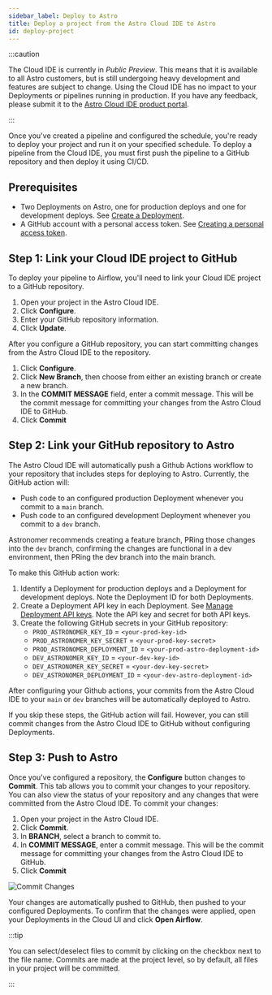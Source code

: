 ```yaml
---
sidebar_label: Deploy to Astro
title: Deploy a project from the Astro Cloud IDE to Astro
id: deploy-project
---
```


:::caution

<!-- id to make it easier to remove: cloud-ide-preview-banner -->

The Cloud IDE is currently in _Public Preview_. This means that it is available to all Astro customers, but is still undergoing heavy development and features are subject to change. Using the Cloud IDE has no impact to your Deployments or pipelines running in production. If you have any feedback, please submit it to the [Astro Cloud IDE product portal](https://portal.productboard.com/75k8qmuqjacnrrnef446fggj).

:::

Once you've created a pipeline and configured the schedule, you're ready to deploy your project and run it on your specified schedule. To deploy a pipeline from the Cloud IDE, you must first push the pipeline to a GitHub repository and then deploy it using CI/CD.

## Prerequisites

- Two Deployments on Astro, one for production deploys and one for development deploys. See [Create a Deployment](/astro/create-deployment.md).
- A GitHub account with a personal access token. See [Creating a personal access token](https://docs.github.com/en/authentication/keeping-your-account-and-data-secure/creating-a-personal-access-token).

## Step 1: Link your Cloud IDE project to GitHub

To deploy your pipeline to Airflow, you'll need to link your Cloud IDE project to a GitHub repository.

1. Open your project in the Astro Cloud IDE. 
2. Click **Configure**.
3. Enter your GitHub repository information.
4. Click **Update**. 

After you configure a GitHub repository, you can start committing changes from the Astro Cloud IDE to the repository.

1. Click **Configure**.
2. Click **New Branch**, then choose from either an existing branch or create a new branch.
3. In the **COMMIT MESSAGE** field, enter a commit message. This will be the commit message for committing your changes from the Astro Cloud IDE to GitHub.
4. Click **Commit**

## Step 2: Link your GitHub repository to Astro

The Astro Cloud IDE will automatically push a Github Actions workflow to your repository that includes steps for deploying to Astro. Currently, the GitHub action will:

- Push code to an configured production Deployment whenever you commit to a `main` branch.
- Push code to an configured development Deployment whenever you commit to a `dev` branch.

Astronomer recommends creating a feature branch, PRing those changes into the `dev` branch, confirming the changes are functional in a dev environment, then PRing the dev branch into the main branch.

To make this GitHub action work: 

1. Identify a Deployment for production deploys and a Deployment for development deploys. Note the Deployment ID for both Deployments.
2. Create a Deployment API key in each Deployment. See [Manage Deployment API keys](api-keys.md). Note the API key and secret for both API keys.
3. Create the following GitHub secrets in your GitHub repository: 
    - `PROD_ASTRONOMER_KEY_ID` = `<your-prod-key-id>`
    - `PROD_ASTRONOMER_KEY_SECRET` = `<your-prod-key-secret>`
    - `PROD_ASTRONOMER_DEPLOYMENT_ID` = `<your-prod-astro-deployment-id>`
    - `DEV_ASTRONOMER_KEY_ID` = `<your-dev-key-id>`
    - `DEV_ASTRONOMER_KEY_SECRET` = `<your-dev-key-secret>`
    - `DEV_ASTRONOMER_DEPLOYMENT_ID` = `<your-dev-astro-deployment-id>`

After configuring your Github actions, your commits from the Astro Cloud IDE to your `main` or `dev` branches will be automatically deployed to Astro.

If you skip these steps, the GitHub action will fail. However, you can still commit changes from the Astro Cloud IDE to GitHub without configuring Deployments. 


## Step 3: Push to Astro

Once you've configured a repository, the **Configure** button changes to **Commit**. This tab allows you to commit your changes to your repository. You can also view the status of your repository and any changes that were committed from the Astro Cloud IDE. To commit your changes:

1. Open your project in the Astro Cloud IDE. 
2. Click **Commit**.
3. In **BRANCH**, select a branch to commit to.
4. In **COMMIT MESSAGE**, enter a commit message. This will be the commit message for committing your changes from the Astro Cloud IDE to GitHub.
5. Click **Commit**

![Commit Changes](/img/cloud-ide/commit.png)

Your changes are automatically pushed to GitHub, then pushed to your configured Deployments. To confirm that the changes were applied, open your Deployments in the Cloud UI and click **Open Airflow**. 
   
:::tip

You can select/deselect files to commit by clicking on the checkbox next to the file name. Commits are made at the project level, so by default, all files in your project will be committed.

:::

